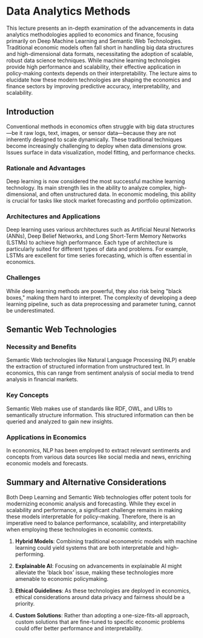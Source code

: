 # Data Analytics Methods

This lecture presents an in-depth examination of the advancements in data analytics methodologies applied to economics and finance, focusing primarily on Deep Machine Learning and Semantic Web Technologies. Traditional economic models often fall short in handling big data structures and high-dimensional data formats, necessitating the adoption of scalable, robust data science techniques. While machine learning technologies provide high performance and scalability, their effective application in policy-making contexts depends on their interpretability. The lecture aims to elucidate how these modern technologies are shaping the economics and finance sectors by improving predictive accuracy, interpretability, and scalability.

## Introduction

Conventional methods in economics often struggle with big data structures—be it raw logs, text, images, or sensor data—because they are not inherently designed to scale dynamically. These traditional techniques become increasingly challenging to deploy when data dimensions grow. Issues surface in data visualization, model fitting, and performance checks.

### Rationale and Advantages

Deep learning is now considered the most successful machine learning technology. Its main strength lies in the ability to analyze complex, high-dimensional, and often unstructured data. In economic modeling, this ability is crucial for tasks like stock market forecasting and portfolio optimization.

### Architectures and Applications

Deep learning uses various architectures such as Artificial Neural Networks (ANNs), Deep Belief Networks, and Long Short-Term Memory Networks (LSTMs) to achieve high performance. Each type of architecture is particularly suited for different types of data and problems. For example, LSTMs are excellent for time series forecasting, which is often essential in economics.

### Challenges

While deep learning methods are powerful, they also risk being "black boxes," making them hard to interpret. The complexity of developing a deep learning pipeline, such as data preprocessing and parameter tuning, cannot be underestimated.

## Semantic Web Technologies

### Necessity and Benefits

Semantic Web technologies like Natural Language Processing (NLP) enable the extraction of structured information from unstructured text. In economics, this can range from sentiment analysis of social media to trend analysis in financial markets.

### Key Concepts

Semantic Web makes use of standards like RDF, OWL, and URIs to semantically structure information. This structured information can then be queried and analyzed to gain new insights.

### Applications in Economics

In economics, NLP has been employed to extract relevant sentiments and concepts from various data sources like social media and news, enriching economic models and forecasts.

## Summary and Alternative Considerations

Both Deep Learning and Semantic Web technologies offer potent tools for modernizing economic analysis and forecasting. While they excel in scalability and performance, a significant challenge remains in making these models interpretable for policy-making. Therefore, there is an imperative need to balance performance, scalability, and interpretability when employing these technologies in economic contexts.

1. **Hybrid Models**: Combining traditional econometric models with machine learning could yield systems that are both interpretable and high-performing.

2. **Explainable AI**: Focusing on advancements in explainable AI might alleviate the 'black box' issue, making these technologies more amenable to economic policymaking.

3. **Ethical Guidelines**: As these technologies are deployed in economics, ethical considerations around data privacy and fairness should be a priority.

4. **Custom Solutions**: Rather than adopting a one-size-fits-all approach, custom solutions that are fine-tuned to specific economic problems could offer better performance and interpretability.
